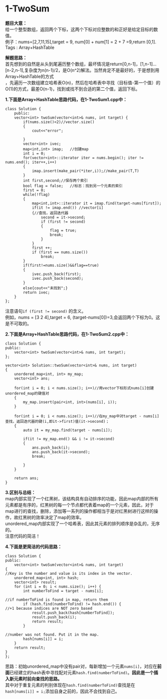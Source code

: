 # 1-TwoSum

**题目大意：**  
给一个整型数组，返回两个下标，这两个下标对应整数的和正好是给定目标的数值。  
例子：nums=\[2,7,11,15\],target = 9, num\[0\] + num\[1\] = 2 + 7 =9,return \[0,1\].  
Tags : Array+HashTable

**解题思路：**  
首先想到的自然是从头到尾遍历整个数组，最坏情况是return\[0,n-1\]，\[1,n-1\]...\[n-2,n-1\],复杂度为n\(n-1\)/2，是O\(n^2\)解法。当然肯定不是最好的，于是想到用Array+HashTable的方式  
，先遍历一次数组建立哈希表O\(n\)，然后在哈希表中寻找（目标值-第一个值）的O\(1\)的方式，最差O\(n-1\)，找到或找不到合适的第二个值，返回下标。

**1.下面是Array+HashTable思路代码，在1-TwoSum1.cpp中：**

```text
class Solution {
    public:
    vector<int> twoSum(vector<int>& nums, int target) {
        if(nums.size()<2)//vector.size()
        {
            cout<<"error";

        }
        vector<int> ivec;
        map<int,int> imap;   //创建map
        int i = 0;
        for(vector<int>::iterator iter = nums.begin(); iter != nums.end(); iter++,i++)
        {
            imap.insert(make_pair(*iter,i));//make_pair(T,T)
        }
        int first,second;//保存两个索引
        bool flag = false;   //标志：找到另一个元素的索引
        first = 0;
        while(!flag)
        {
            map<int,int>::iterator it = imap.find(target-nums[first]);            
            if(it != imap.end()) //vector[i]
            {//查找，返回迭代器
                second = it->second;
                if (first != second)
                {
                    flag = true;
                    break;
                }
            }
            first ++;
            if (first == nums.size())
                break;
        }
        if(first!=nums.size()&&flag==true)
        {
            ivec.push_back(first);
            ivec.push_back(second);
        }
        else{cout<<"未找到";}
        return ivec;
    }
};
```

注意语句`if (first != second)` 的含义。  
例如，nums = \[3 2 4\],target = 6, \(target-nums\[0\]\)=3,会返回两个下标为0。这是不可取的。

**2.下面是Array+HashTable思路代码，在1-TwoSum2.cpp中：**

```text
class Solution {
public:
    vector<int> twoSum(vector<int>& nums, int target);
};

vector<int> Solution::twoSum(vector<int>& nums, int target)
{
    unordered_map<int, int> my_map;
    vector<int> ans;

    for(int i = 0; i < nums.size(); i++)//用vector下标形式nums[i]创建unordered_map的键值对
    {
        my_map.insert(pair<int, int>(nums[i], i));
    }

    for(int i = 0; i < nums.size(); i++)//在my_map中对target - nums[i]查找，返回迭代器的键(i,即it->first)值(it->second)；
    {
        auto it = my_map.find(target - nums[i]);

        if(it != my_map.end() && i != it->second)
        {
            ans.push_back(i);
            ans.push_back(it->second);
            break;

        }
    }

    return ans;
}
```

**3.区别与总结：**  
map内部实现了一个红黑树，该结构具有自动排序的功能，因此map内部的所有元素都是有序的，红黑树的每一个节点都代表着map的一个元素，因此，对于map进行的查找，删除，添加等一系列的操作都相当于是对红黑树进行这样的操作，故红黑树的效率决定了map的效率。  
unordered\_map内部实现了一个哈希表，因此其元素的排列顺序是杂乱的，无序的。  
注意代码的简洁！

**4.下面是更简洁的代码思路：**

```text
class Solution {
public:
    vector<int> twoSum(vector<int>& nums, int target)
{
//Key is the number and value is its index in the vector.
    unordered_map<int, int> hash;
    vector<int> result;
    for (int i = 0; i < nums.size(); i++) {
        int numberToFind = target - nums[i];

//if numberToFind is found in map, return them
        if (hash.find(numberToFind) != hash.end()) {
//+1 because indices are NOT zero based
            result.push_back(hash[numberToFind]);
            result.push_back(i);            
            return result;
        }

//number was not found. Put it in the map.
        hash[nums[i]] = i;
    }
    return result;
}
};
```

思路：初始unordered\_map中没有pair对，每新增加一个元素`nums[i]`，对应在**前面**已经建立的hash表中寻找配对元素`hash.find(numberToFind)`。**因此是一个插入新元素时前向查找的思路。**  
其中对于重复元素的判别体现在`hash.find(numberToFind)`查找是在`hash[nums[i]] = i;`添加自身之前的，因此不会找到自己。


